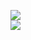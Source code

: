 [![](https://img.shields.io/badge/Made%20With-Github%20Spray-lightgrey.svg?style=for-the-badge&logo=github)](https://github.com/Annihil/github-spray#25786)  
[![](https://i.imgur.com/2DrTn0Z.gif)](https://github.com/Annihil/github-spray)